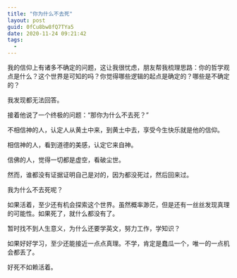```yaml
---
title: "你为什么不去死"
layout: post
guid: 0fCu8bw8fQ7TYa5
date: 2020-11-24 09:21:42
tags:
  -
---
```


我的信仰上有诸多不确定的问题，这让我很忧虑，朋友帮我梳理思路：你的哲学观点是什么？这个世界是可知的吗？你觉得哪些逻辑的起点是确定的？哪些是不确定的？

我发现都无法回答。

接着他说了一个终极的问题：“那你为什么不去死？”

不相信神的人，认定人从黄土中来，到黄土中去，享受今生快乐就是他的信仰。

相信神的人，看到道德的美感，认定它来自神。

信佛的人，觉得一切都是虚空，看破尘世。

然而，谁都没有证据证明自己是对的，因为都没死过，然后回来过。

我为什么不去死呢？

如果活着，至少还有机会探索这个世界。虽然概率渺茫，但是还有一丝丝发现真理的可能性。如果死了，就什么都没有了。

暂时找不到人生意义，为什么还要学英文，努力工作，学知识？

如果好好学习，至少还能接近一点点真理。不学，肯定是蠢瓜一个，唯一的一点机会都丢了。

好死不如赖活着。








